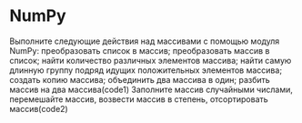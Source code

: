# NumPy
Выполните следующие действия над массивами с помощью модуля NumPy: преобразовать список в массив; преобразовать массив в список; найти количество различных элементов массива; найти самую длинную группу подряд идущих положительных элементов массива; создать копию массива; объединить два массива в один; разбить массив на два массива(code1)
Заполните массив случайными числами, перемешайте массив, возвести массив в степень, отсортировать массив(code2)
